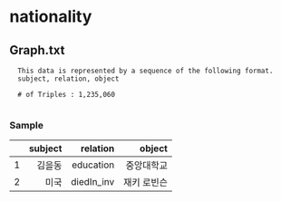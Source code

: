 # nationality

## Graph.txt
```
  This data is represented by a sequence of the following format.
  subject, relation, object
  
  # of Triples : 1,235,060
  
```
### Sample
||subject|relation|object|
|:-----------:|------------:|------------:|------------:|
|1|김을동|education|중앙대학교|
|2|미국|diedIn_inv|재키 로빈슨|
